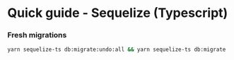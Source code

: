 # Quick guide - Sequelize (Typescript)


### Fresh migrations
```bash
yarn sequelize-ts db:migrate:undo:all && yarn sequelize-ts db:migrate
```
